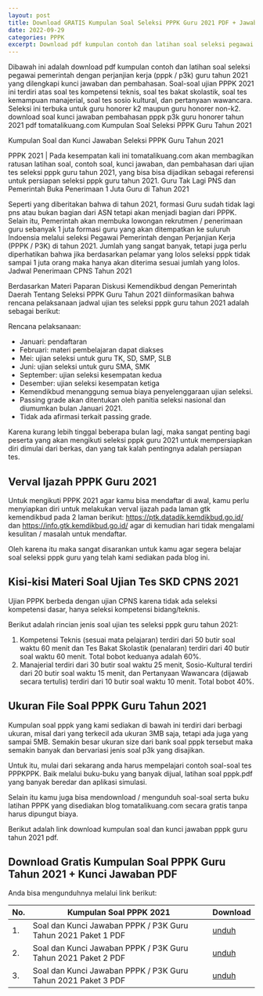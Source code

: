 ```yaml
---
layout: post
title: Download GRATIS Kumpulan Soal Seleksi PPPK Guru 2021 PDF + Jawaban LENGKAP!!
date: 2022-09-29
categories: PPPK
excerpt: Download pdf kumpulan contoh dan latihan soal seleksi pegawai pemerintah dengan perjanjian kerja (pppk / p3k) guru tahun 2021 yang dilengkapi kunci jawaban dan pembahasan
---
```


Dibawah ini adalah download pdf kumpulan contoh dan latihan soal seleksi pegawai pemerintah dengan perjanjian kerja (pppk / p3k) guru tahun 2021 yang dilengkapi kunci jawaban dan pembahasan. Soal-soal ujian PPPK 2021 ini terdiri atas soal tes kompetensi teknis, soal tes bakat skolastik, soal tes kemampuan manajerial, soal tes sosio kultural, dan pertanyaan wawancara. Seleksi ini terbuka untuk guru honorer k2 maupun guru honorer non-k2.
download soal kunci jawaban pembahasan pppk p3k guru honorer tahun 2021 pdf tomatalikuang.com
Kumpulan Soal Seleksi PPPK Guru Tahun 2021

Kumpulan Soal dan Kunci Jawaban Seleksi PPPK Guru Tahun 2021

PPPK 2021 | Pada kesempatan kali ini tomatalikuang.com akan membagikan ratusan latihan soal, contoh soal, kunci jawaban, dan pembahasan dari ujian tes seleksi pppk guru tahun 2021, yang bisa bisa dijadikan sebagai referensi untuk persiapan seleksi pppk guru tahun 2021.
Guru Tak Lagi PNS dan Pemerintah Buka Penerimaan 1 Juta Guru di Tahun 2021

Seperti yang diberitakan bahwa di tahun 2021, formasi Guru sudah tidak lagi pns atau bukan bagian dari ASN tetapi akan menjadi bagian dari PPPK. Selain itu, Pemerintah akan membuka lowongan rekrutmen / penerimaan guru sebanyak 1 juta formasi guru yang akan ditempatkan ke suluruh Indoensia melalui seleksi Pegawai Pemerintah dengan Perjanjian Kerja (PPPK / P3K) di tahun 2021. Jumlah yang sangat banyak, tetapi juga perlu diperhatikan bahwa jika berdasarkan pelamar yang lolos seleksi pppk tidak sampai 1 juta orang maka hanya akan diterima sesuai jumlah yang lolos.
Jadwal Penerimaan CPNS Tahun 2021

Berdasarkan Materi Paparan Diskusi Kemendikbud dengan Pemerintah Daerah Tentang Seleksi PPPK Guru Tahun 2021 diinformasikan bahwa rencana pelaksanaan jadwal ujian tes seleksi pppk guru tahun 2021 adalah sebagai berikut:

Rencana pelaksanaan:
- Januari: pendaftaran
- Februari: materi pembelajaran dapat diakses
- Mei: ujian seleksi untuk guru TK, SD, SMP, SLB
- Juni: ujian seleksi untuk guru SMA, SMK
- September: ujian seleksi kesempatan kedua
- Desember: ujian seleksi kesempatan ketiga
- Kemendikbud menanggung semua biaya penyelenggaraan ujian seleksi.
- Passing grade akan ditentukan oleh panitia seleksi nasional dan diumumkan bulan Januari 2021.
- Tidak ada afirmasi terkait passing grade.

Karena kurang lebih tinggal beberapa bulan lagi, maka sangat penting bagi peserta yang akan mengikuti seleksi pppk guru 2021 untuk mempersiapkan diri dimulai dari berkas, dan yang tak kalah pentingnya adalah persiapan tes.

## Verval Ijazah PPPK Guru 2021

Untuk mengikuti PPPK 2021 agar kamu bisa mendaftar di awal, kamu perlu menyiapkan diri untuk melakukan verval ijazah pada laman gtk kemendikbud pada 2 laman berikut: https://ptk.datadik.kemdikbud.go.id/ dan https://info.gtk.kemdikbud.go.id/ agar di kemudian hari tidak mengalami kesulitan / masalah untuk mendaftar.

Oleh karena itu maka sangat disarankan untuk kamu agar segera belajar soal seleksi pppk guru yang telah kami sediakan pada blog ini.

## Kisi-kisi Materi Soal Ujian Tes SKD CPNS 2021

Ujian PPPK berbeda dengan ujian CPNS karena tidak ada seleksi kompetensi dasar, hanya seleksi kompetensi bidang/teknis. 

Berikut adalah rincian jenis soal ujian tes seleksi pppk guru tahun 2021:

1. Kompetensi Teknis (sesuai mata pelajaran) terdiri dari 50 butir soal waktu 60 menit dan Tes Bakat Skolastik (penalaran) terdiri dari 40 butir soal waktu 60 menit. Total bobot keduanya adalah 60%.
2. Manajerial terdiri dari 30 butir soal waktu 25 menit, Sosio-Kultural terdiri dari 20 butir soal waktu 15 menit, dan Pertanyaan Wawancara (dijawab secara tertulis) terdiri dari 10 butir soal waktu 10 menit. Total bobot 40%.

## Ukuran File Soal PPPK Guru Tahun 2021

Kumpulan soal pppk yang kami sediakan di bawah ini terdiri dari berbagi ukuran, misal dari yang terkecil ada ukuran 3MB saja, tetapi ada juga yang sampai 5MB. Semakin besar ukuran size dari bank soal pppk tersebut maka semakin banyak dan bervariasi jenis soal p3k yang disajikan.

Untuk itu, mulai dari sekarang anda harus mempelajari contoh soal-soal tes PPPKPPK. Baik melalui buku-buku yang banyak dijual, latihan soal pppk.pdf yang banyak beredar dan aplikasi simulasi.

Selain itu kamu juga bisa mendownload / mengunduh soal-soal serta buku latihan PPPK yang disediakan blog tomatalikuang.com secara gratis tanpa harus dipungut biaya.

Berikut adalah link download kumpulan soal dan kunci jawaban pppk guru tahun 2021 pdf.

## Download Gratis Kumpulan Soal PPPK Guru Tahun 2021 + Kunci Jawaban PDF

Anda bisa mengunduhnya melalui link berikut:

<table class="tg">
<thead>
  <tr>
    <th class="tg-fymr">No.</th>
    <th class="tg-7btt">Kumpulan Soal PPPK 2021</th>
    <th class="tg-7btt">Download</th>
  </tr>
</thead>
<tbody>
  <tr>
    <td class="tg-jv5h">1.</td>
    <td class="tg-7d57">Soal dan Kunci Jawaban PPPK / P3K Guru Tahun 2021 Paket 1 PDF</td>
    <td class="tg-p3dk"><a href="https://drive.google.com/u/0/uc?id=1--Wrh3T091kiud0oAMBiyHkneMg-Jxl9&amp;export=download">unduh</a></td>
  </tr>
  <tr>
    <td class="tg-za14">2.</td>
    <td class="tg-0pky">Soal dan Kunci Jawaban PPPK / P3K Guru Tahun 2021 Paket 2 PDF</td>
    <td class="tg-hq1h"><a href="https://drive.google.com/u/0/uc?id=1NsF-4wtwTUjgJMlKl2qcs8AdR54C-jB4&amp;export=download">unduh</a></td>
  </tr>
  <tr>
    <td class="tg-jv5h">3.</td>
    <td class="tg-7d57">Soal dan Kunci Jawaban PPPK / P3K Guru Tahun 2021 Paket 3 PDF</td>
    <td class="tg-p3dk"><a href="https://drive.google.com/u/0/uc?id=19DBs5NG735BdIu0HSqD_xkszDabNmci0&amp;export=download">unduh</a></td>
  </tr>
</tbody>
</table>
